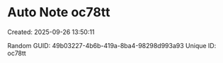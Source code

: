 ﻿# Auto Note oc78tt
Created: 2025-09-26 13:50:11

Random GUID: 49b03227-4b6b-419a-8ba4-98298d993a93
Unique ID: oc78tt
